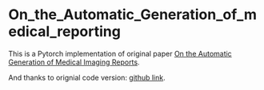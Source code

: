 # On_the_Automatic_Generation_of_medical_reporting

 <p>This is a Pytorch implementation of original paper  <a href="https://arxiv.org/abs/1711.08195">On the Automatic Generation of Medical Imaging Reports</a>.</p>
  
 And thanks to orignial code version: <a href="https://github.com/ZexinYan/Medical-Report-Generation"> github link</a>.
 
